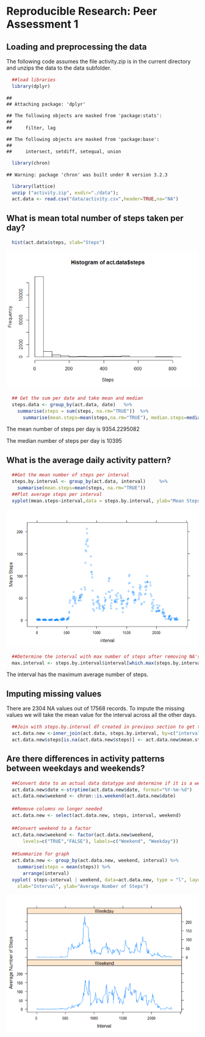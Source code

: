 # Reproducible Research: Peer Assessment 1


## Loading and preprocessing the data
The following code assumes the file activity.zip is in the current directory and unzips the data to the data subfolder.

```r
  ##load libraries
  library(dplyr)
```

```
## 
## Attaching package: 'dplyr'
```

```
## The following objects are masked from 'package:stats':
## 
##     filter, lag
```

```
## The following objects are masked from 'package:base':
## 
##     intersect, setdiff, setequal, union
```

```r
  library(chron)
```

```
## Warning: package 'chron' was built under R version 3.2.3
```

```r
  library(lattice)
  unzip ("activity.zip", exdir="./data");
  act.data <- read.csv("data/activity.csv",header=TRUE,na="NA")
```

## What is mean total number of steps taken per day?

```r
  hist(act.data$steps, xlab="Steps")
```

![](PA1_template_files/figure-html/unnamed-chunk-2-1.png)

```r
  ## Get the sum per date and take mean and median
  steps.data <- group_by(act.data, date)   %>% 
    summarise(steps = sum(steps, na.rm="TRUE"))  %>% 
      summarise(mean.steps=mean(steps,na.rm="TRUE"), median.steps=median(steps,na.rm="TRUE"))
```

The mean number of steps per day is 9354.2295082

The median number of steps per day is 10395

## What is the average daily activity pattern?

```r
  ##Get the mean number of steps per interval
  steps.by.interval <- group_by(act.data, interval)     %>% 
    summarise(mean.steps=mean(steps, na.rm="TRUE"))
  ##Plot average steps per interval
  xyplot(mean.steps~interval,data = steps.by.interval, ylab="Mean Steps")
```

![](PA1_template_files/figure-html/unnamed-chunk-3-1.png)

```r
  ##Determine the interval with max number of steps after removing NA's
  max.interval <- steps.by.interval$interval[which.max(steps.by.interval$steps)]
```

The interval  has the maximum average number of steps.


## Imputing missing values
There are 2304 NA values out of 17568 records.  To impute the missing values we will take the mean value for the interval across all the other days.

```r
  ##Join with steps.by.interval df created in previous section to get the average for interval
  act.data.new <-inner_join(act.data, steps.by.interval, by=c("interval"="interval"))
  act.data.new$steps[is.na(act.data.new$steps)] <- act.data.new$mean.steps[is.na(act.data.new$steps)]
```
## Are there differences in activity patterns between weekdays and weekends?

```r
  ##Convert date to an actual data datatype and determine if it is a weekend
  act.data.new$date <-strptime(act.data.new$date, format="%Y-%m-%d")
  act.data.new$weekend <- chron::is.weekend(act.data.new$date)
  
  ##Remove columns no longer needed
  act.data.new <- select(act.data.new, steps, interval, weekend)
  
  ##Convert weekend to a factor 
  act.data.new$weekend <- factor(act.data.new$weekend, 
      levels=c("TRUE","FALSE"), labels=c("Weekend", "Weekday"))
      
  ##Summarize for graph
  act.data.new <- group_by(act.data.new, weekend, interval) %>%
    summarise(steps = mean(steps)) %>%
      arrange(interval)
  xyplot( steps~interval | weekend, data=act.data.new, type = "l", layout=c(1,2), 
    xlab="Interval", ylab="Average Number of Steps")
```

![](PA1_template_files/figure-html/unnamed-chunk-5-1.png)
